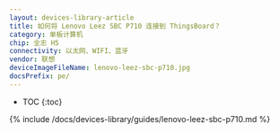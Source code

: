 ```yaml
---
layout: devices-library-article
title: 如何将 Lenovo Leez SBC P710 连接到 ThingsBoard？
category: 单板计算机
chip: 全志 H5
connectivity: 以太网、WIFI、蓝牙
vendor: 联想
deviceImageFileName: lenovo-leez-sbc-p710.jpg
docsPrefix: pe/
---
```



* TOC
{:toc}

{% include /docs/devices-library/guides/lenovo-leez-sbc-p710.md %}